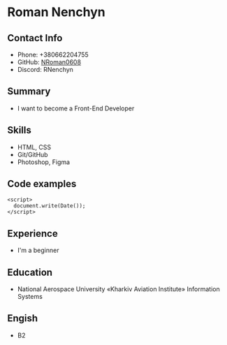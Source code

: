 # Roman Nenchyn
## Contact Info

- Phone: +380662204755
- GitHub: [NRoman0608](https://github.com/NRoman0608)
- Discord: RNenchyn 
## Summary
- I want to become a Front-End Developer

## Skills
- HTML, CSS
- Git/GitHub
- Photoshop, Figma

## Code examples

```
<script>
  document.write(Date()); 
</script>
```

## Experience
- I'm a beginner

## Education
- National Aerospace University «Kharkiv Aviation Institute»
Information Systems

## Engish
- B2
